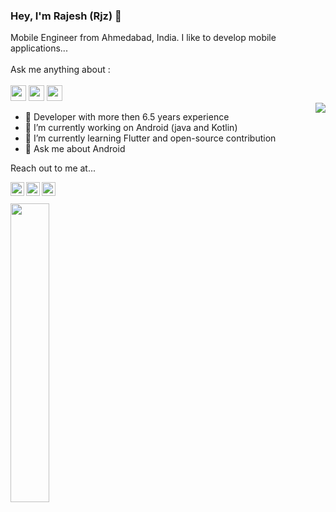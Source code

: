 ### Hey, I'm Rajesh (Rjz) 👋

Mobile Engineer from Ahmedabad, India. I like to develop mobile applications...
<br/><br/>
Ask me anything about : 
<br/><br/>
<img src='https://img.shields.io/badge/Android-3DDC84?logo=android&logoColor=white&style=for-the-badge' height='25'/> <img src='https://img.shields.io/badge/kotlin-%230095D5.svg?&style=for-the-badge&logo=kotlin&logoColor=white' height='25'/> <img src='https://img.shields.io/badge/flutter-%230095D5?logo=flutter&logoColor=blue&style=for-the-badge' height='25'/>
<br/>
<a href="https://github.com/rajeshsatvara">
  <img align="right" src="https://github-readme-stats.vercel.app/api/top-langs/?username=rajeshsatvara" />
</a>


- 🧑‍ Developer with more then 6.5 years experience
- 🔭 I’m currently working on Android (java and Kotlin)
- 🌱 I’m currently learning Flutter and open-source contribution
- 💬 Ask me about Android


Reach out to me at...

<a href="https://twitter.com/rjzsatvara007">
  <img align="left" alt="Rajesh's Twitter" width="22px" src="https://cdn.jsdelivr.net/npm/simple-icons@v3/icons/twitter.svg" />
</a><a href="https://www.linkedin.com/in/rajesh-satvara-36096955">
  <img align="left" alt="Rajesh's Linkdein" width="22px" src="https://cdn.jsdelivr.net/npm/simple-icons@v3/icons/linkedin.svg" />
</a><a href="https://stackoverflow.com/users/5155422/rajesh-satvara">
  <img align="left" alt="Rajesh's Stackoverflow" width="22px" src="https://cdn.jsdelivr.net/npm/simple-icons@v3/icons/stackoverflow.svg" />
  </a>
  <br/>
  <br/>
  <a href="https://github.com/rajeshsatvara">
    <img align="left"  width="35%" src="https://github-readme-streak-stats.herokuapp.com/?user=rajeshsatvara&theme=default" />
 </a>
